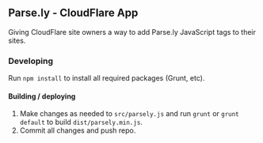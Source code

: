 ## Parse.ly - CloudFlare App

Giving CloudFlare site owners a way to add Parse.ly JavaScript tags to their
sites.


### Developing

Run `npm install` to install all required packages (Grunt, etc).


#### Building / deploying

1. Make changes as needed to `src/parsely.js` and run `grunt` or `grunt default` to
   build `dist/parsely.min.js`.
2. Commit all changes and push repo.
